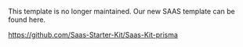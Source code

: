 This template is no longer maintained. Our new SAAS template can be found here. 

https://github.com/Saas-Starter-Kit/Saas-Kit-prisma
